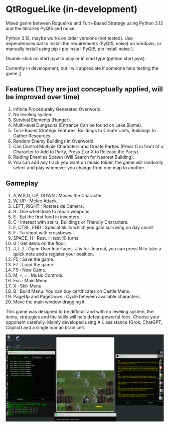 # QtRogueLike (in-development)
Mixed genre between Roguelike and Turn-Based Strategy using Python 3.12 and the libraries PyQt5 and noise.

Python 3.12, maybe works on older versions (not tested).
Use dependencies.bat to install the requirements (PyQt5, noise) on windows, or manually install using pip ( pip install PyQt5, pip install noise ).

Double-click on start.pyw to play or in cmd type (python start.pyw).

Currently in development, but I will appreciate if someone help testing the game ;)

## Features (They are just conceptually applied, will be improved over time)
1. Infinite Procedurally Generated Overworld.
2. No leveling system.
3. Survival Elements (Hunger).
4. Multi-level Dungeons (Entrance Can be found on Lake Biome).
5. Turn-Based Strategy Features: Buildings to Create Units, Buildings to Gather Resources.
6. Random Enemy Buildings in Overworld.
7. Can Control Multiple Characters and Create Parties (Press C in front of a Character to Add to Party, Press Z or X to Release the Party).
8. Raiding Enemies Spawn (Will Search for Nearest Building).
9. You can add any track you want on music folder, the game will randomly select and play whenever you change from one map to another.

## Gameplay
1. A,W,S,D, UP, DOWN : Moves the Character.
2. W, UP : Melee Attack.
3. LEFT, RIGHT : Rotates de Camera.
4. R : Use whetstone to repair weapons.
5. E : Eat the first food in inventory.
6. C : Interact with stairs, Buildings or Friendly Characters.
7. F, CTRL, END : Special Skills which you gain surviving on day count.
8. F : To shoot with crossbows. 
9. SPACE, H : Rest. H rest 10 turns.
10. G : Get items on the floor.
11. J, I, Z : Open User Interfaces. J is for Journal, you can press N to take a quick note and a register your position.
12. F5 : Save the game.
13. F7 : Load the game.
14. F9 : New Game.
15. M, -, = : Music Controls.
16. Esc : Main Menu.
17. X : Skill Menu.
18. B : Build Menu. You can buy certificates on Castle Menu.
19. PageUp and PageDown : Cycle between available characters.
20. Move the main window dragging it.

This game was designed to be difficult and with no leveling system, the items, strategies and the skills will help defeat powerful foes. Choose your opponent carefully.
Mainly developed using A.I. assistance (Grok, ChatGPT, Copilot) and a single human brain cell.

![](poster.png)
